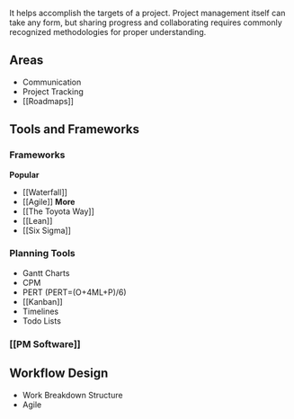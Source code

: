 It helps accomplish the targets of a project. Project management itself can take any form, but sharing progress and collaborating requires commonly recognized methodologies for proper understanding.

## Areas
- Communication
- Project Tracking
- [[Roadmaps]]

## Tools and Frameworks
### Frameworks
**Popular**
- [[Waterfall]]
- [[Agile]]
**More**
- [[The Toyota Way]]
- [[Lean]]
- [[Six Sigma]]

### Planning Tools
- Gantt Charts
- CPM
- PERT (PERT=(O+4ML+P)/6)
- [[Kanban]]
- Timelines
- Todo Lists
### [[PM Software]]

## Workflow Design
- Work Breakdown Structure
- Agile